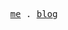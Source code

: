 <p align="center">
  <samp>
    <a href="https://islzg.vercel.app/">me</a> .
    <a href="https://islzg.vercel.app/blog">blog</a>
  </samp>
</p>
